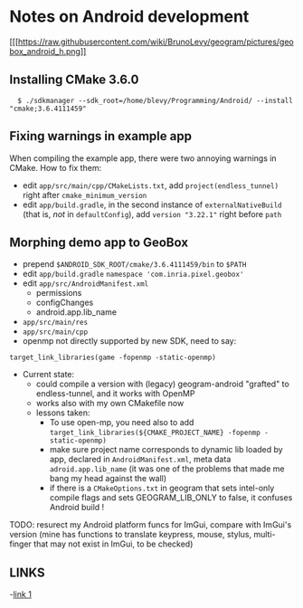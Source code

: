 # Notes on Android development

[[[https://raw.githubusercontent.com/wiki/BrunoLevy/geogram/pictures/geobox_android_h.png]]

Installing CMake 3.6.0
----------------------
```
  $ ./sdkmanager --sdk_root=/home/blevy/Programming/Android/ --install "cmake;3.6.4111459"
```

Fixing warnings in example app
------------------------------
When compiling the example app, there were two annoying warnings in CMake. How to fix them:
- edit `app/src/main/cpp/CMakeLists.txt`, add `project(endless_tunnel)` right after `cmake_minimum_version`
- edit `app/build.gradle`, in the second instance of `externalNativeBuild` (that is, *not* in `defaultConfig`),
  add `version "3.22.1"` right before `path`

Morphing demo app to GeoBox
---------------------------
- prepend `$ANDROID_SDK_ROOT/cmake/3.6.4111459/bin` to `$PATH`
- edit `app/build.gradle`
   `namespace 'com.inria.pixel.geobox'`
- edit `app/src/AndroidManifest.xml`
   - permissions
   - configChanges
   - android.app.lib_name
- `app/src/main/res`
- `app/src/main/cpp`
- openmp not directly supported by new SDK, need to say:
```
target_link_libraries(game -fopenmp -static-openmp)
```
- Current state:
   - could compile a version with (legacy) geogram-android "grafted" to endless-tunnel, and it works with OpenMP
   - works also with my own CMakefile now
   - lessons taken:
      - To use open-mp, you need also to add `target_link_libraries(${CMAKE_PROJECT_NAME} -fopenmp -static-openmp)`
      - make sure project name corresponds to dynamic lib loaded by app, declared in `AndroidManifest.xml`,
        meta data `adroid.app.lib_name` (it was one of the problems that made me bang my head against the
        wall)
      - if there is a `CMakeOptions.txt` in geogram that sets intel-only compile flags and sets GEOGRAM_LIB_ONLY to false,
        it confuses Android build !

TODO: resurect my Android platform funcs for ImGui, compare with ImGui's version
(mine has functions to translate keypress, mouse, stylus, multi-finger that may
 not exist in ImGui, to be checked)

LINKS
-----
-[link 1](https://gist.github.com/phlummox/24b488fa8656cf925014639bab9977e5)
